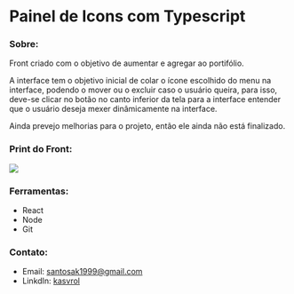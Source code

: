 <h1>Painel de Icons com Typescript</h1>

<h3>Sobre:</h3>
<p> Front criado com o objetivo de aumentar e agregar ao portifólio. </p>
<p style="line-height:10 px;"> A interface tem o objetivo inicial de colar o ícone escolhido do menu na interface, podendo o mover ou o excluir caso o usuário queira, para isso, deve-se clicar no botão no canto inferior da tela para a interface entender que o usuário deseja mexer dinâmicamente na interface.</p>
<p> Ainda prevejo melhorias para o projeto, então ele ainda não está finalizado.</p>

<h3>Print do Front:</h3>
<img  src="https://github.com/kasvrol/
painel-de-icons-com-typescript/blob/main/public/print.png"/>

<h3>Ferramentas:</h3>
<ul><li>React</li>
<li>Node</li>
<li>Git</li></ul>

<h3>Contato:</h3>
<ul><li>Email: <a href="santosak1999@gmail.com">santosak1999@gmail.com</a></li>
<li>LinkdIn:  <a href="https://www.linkedin.com/in/kasvrol/">kasvrol</a></li>
</ul>
